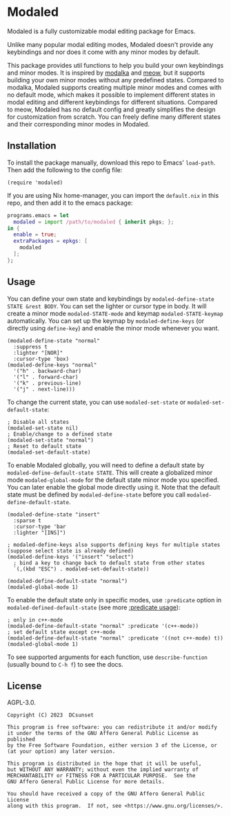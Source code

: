 # Modaled

Modaled is a fully customizable modal editing package for Emacs.

Unlike many popular modal editing modes,
Modaled doesn't provide any keybindings
and nor does it come with any minor modes by default.

This package provides util functions to help you build your own keybindings and minor modes.
It is inspired by [modalka](https://github.com/mrkkrp/modalka) and [meow](https://github.com/meow-edit/meow),
but it supports building your own minor modes without any predefined states.
Compared to modalka, Modaled supports creating multiple minor modes and comes with no default mode,
which makes it possible to implement different states in modal editing and different keybindings for different situations.
Compared to meow, Modaled has no default config and greatly simplifies the design for customization from scratch.
You can freely define many different states and their corresponding minor modes in Modaled.

## Installation

To install the package manually, download this repo to Emacs' `load-path`.
Then add the following to the config file:

```emacs-lisp
(require 'modaled)
```

If you are using Nix home-manager,
you can import the `default.nix` in this repo,
and then add it to the emacs package:

```nix
programs.emacs = let
  modaled = import /path/to/modaled { inherit pkgs; };
in {
  enable = true;
  extraPackages = epkgs: [
    modaled
  ];
};
```

## Usage

You can define your own state and keybindings by `modaled-define-state STATE &rest BODY`.
You can set the lighter or cursor type in body.
It will create a minor mode `modaled-STATE-mode` and keymap `modaled-STATE-keymap` automatically.
You can set up the keymap by `modaled-define-keys` (or directly using `define-key`) and enable the minor mode whenever you want.

```emacs-lisp
(modaled-define-state "normal"
  :suppress t
  :lighter "[NOR]"
  :cursor-type 'box)
(modaled-define-keys "normal"
  '("h" . backward-char)
  '("l" . forward-char)
  '("k" . previous-line)
  '("j" . next-line)))
```

To change the current state, you can use `modaled-set-state` or `modaled-set-default-state`:

```emacs-lisp
; Disable all states
(modaled-set-state nil)
; Enable/change to a defined state
(modaled-set-state "normal")
; Reset to default state
(modaled-set-default-state)
```

To enable Modaled globally, you will need to define a default state by `modaled-define-default-state STATE`.
This will create a globalized minor mode `modaled-global-mode` for the default state minor mode you specified.
You can later enable the global mode directly using it.
Note that the default state must be defined by `modaled-define-state` before you call `modaled-define-default-state`.

```emacs-lisp
(modaled-define-state "insert"
  :sparse t
  :cursor-type 'bar
  :lighter "[INS]")

; modaled-define-keys also supports defining keys for multiple states (suppose select state is already defined)
(modaled-define-keys '("insert" "select")
  ; bind a key to change back to default state from other states
  `(,(kbd "ESC") . modaled-set-default-state))

(modaled-define-default-state "normal")
(modaled-global-mode 1)
```

To enable the default state only in specific modes, use `:predicate` option in `modaled-defined-default-state`
(see more [:predicate usage](https://www.gnu.org/software/emacs/manual/html_node/elisp/Defining-Minor-Modes.html#index-define_002dglobalized_002dminor_002dmode)):

```emacs-lisp
; only in c++-mode
(modaled-define-default-state "normal" :predicate '(c++-mode))
; set default state except c++-mode
(modaled-define-default-state "normal" :predicate '((not c++-mode) t))
(modaled-global-mode 1)
```

To see supported arguments for each function, use `describe-function` (usually bound to `C-h f`) to see the docs.

## License

AGPL-3.0.

    Copyright (C) 2023  DCsunset

    This program is free software: you can redistribute it and/or modify
    it under the terms of the GNU Affero General Public License as published
    by the Free Software Foundation, either version 3 of the License, or
    (at your option) any later version.

    This program is distributed in the hope that it will be useful,
    but WITHOUT ANY WARRANTY; without even the implied warranty of
    MERCHANTABILITY or FITNESS FOR A PARTICULAR PURPOSE.  See the
    GNU Affero General Public License for more details.

    You should have received a copy of the GNU Affero General Public License
    along with this program.  If not, see <https://www.gnu.org/licenses/>.

